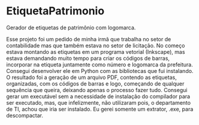 # EtiquetaPatrimonio
Gerador de etiquetas de patrimônio com logomarca.

Esse projeto foi um pedido de minha irmã que trabalha no setor de contabilidade mas que também estava no setor de licitação.
No começo estava montando as etiquetas em um programa vetorial (Inkscape), mas estava demandando muito tempo para criar os códigos de barras, incorporar na etiqueta juntamente como número e logomarca da prefeitura. Consegui desenvolver ele em Python com as bibliotecas que fui instalando. O resultado foi a geração de um arquivo PDF, contendo as etiquetas, organizadas, com os códigos de barras e logo, começando de qualquer sequência que queira, deixando apenas o processo fazer tudo. Consegui gerar um executável sem a necessidade de instalação do compilador para ser executado, mas, que infelizmente, não utilizaram pois, o departamento de TI, achou que iria ser instalado. Eu gerei somente um extrator, .exe, para descompactar.

